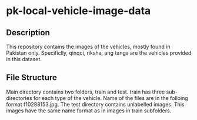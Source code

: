 # pk-local-vehicle-image-data

## Description

This repository contains the images of the vehicles, mostly found in Pakistan only. Specificlly, qinqci, riksha, ang tanga are the vehicles provided in this dataset.

## File Structure
 
Main directory contains two folders, train and test. train has three sub-directories for each type of the vehicle. Name of the files are in the folloing format
f10288153.jpg.
The test directory contains unlabelled images. This images have the same name format as in images in train subfolders.
